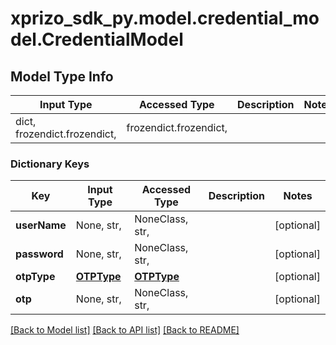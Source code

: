 # xprizo_sdk_py.model.credential_model.CredentialModel

## Model Type Info
Input Type | Accessed Type | Description | Notes
------------ | ------------- | ------------- | -------------
dict, frozendict.frozendict,  | frozendict.frozendict,  |  | 

### Dictionary Keys
Key | Input Type | Accessed Type | Description | Notes
------------ | ------------- | ------------- | ------------- | -------------
**userName** | None, str,  | NoneClass, str,  |  | [optional] 
**password** | None, str,  | NoneClass, str,  |  | [optional] 
**otpType** | [**OTPType**](OTPType.md) | [**OTPType**](OTPType.md) |  | [optional] 
**otp** | None, str,  | NoneClass, str,  |  | [optional] 

[[Back to Model list]](../../README.md#documentation-for-models) [[Back to API list]](../../README.md#documentation-for-api-endpoints) [[Back to README]](../../README.md)

